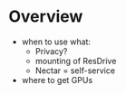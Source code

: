 # Overview

- when to use what: 
  - Privacy?
  - mounting of ResDrive
  - Nectar = self-service
- where to get GPUs

